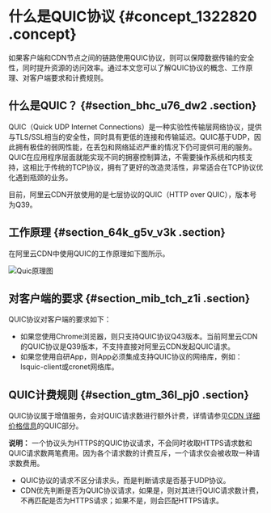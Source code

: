 # 什么是QUIC协议 {#concept_1322820 .concept}

如果客户端和CDN节点之间的链路使用QUIC协议，则可以保障数据传输的安全性，同时提升资源的访问效率。通过本文您可以了解QUIC协议的概念、工作原理、对客户端要求和计费规则。

## 什么是QUIC？ {#section_bhc_u76_dw2 .section}

QUIC（Quick UDP Internet Connections）是一种实验性传输层网络协议，提供与TLS/SSL相当的安全性，同时具有更低的连接和传输延迟。QUIC基于UDP，因此拥有极佳的弱网性能，在丢包和网络延迟严重的情况下仍可提供可用的服务。QUIC在应用程序层面就能实现不同的拥塞控制算法，不需要操作系统和内核支持，这相比于传统的TCP协议，拥有了更好的改造灵活性，非常适合在TCP协议优化遇到瓶颈的业务。

目前，阿里云CDN开放使用的是七层协议的QUIC（HTTP over QUIC），版本号为Q39。

## 工作原理 {#section_64k_g5v_v3k .section}

在阿里云CDN中使用QUIC的工作原理如下图所示。

![Quic原理图](http://static-aliyun-doc.oss-cn-hangzhou.aliyuncs.com/assets/img/1054402/156444939852635_zh-CN.png)

## 对客户端的要求 {#section_mib_tch_z1i .section}

QUIC协议对客户端的要求如下：

-   如果您使用Chrome浏览器，则只支持QUIC协议Q43版本。当前阿里云CDN的QUIC协议是Q39版本，不支持直接对阿里云CDN发起QUIC请求。
-   如果您使用自研App，则App必须集成支持QUIC协议的网络库，例如：lsquic-client或cronet网络库。

## QUIC计费规则 {#section_gtm_36l_pj0 .section}

QUIC协议属于增值服务，会对QUIC请求数进行额外计费，详情请参见[CDN 详细价格信息](https://www.aliyun.com/price/product?spm=5176.175459.915900.btn2.3749312f2FsBxF#/cdn/detail)的QUIC部分。

**说明：** 一个协议头为HTTPS的QUIC协议请求，不会同时收取HTTPS请求数和QUIC请求数两笔费用。因为各个请求数的计费互斥，一个请求仅会被收取一种请求数费用。

-   QUIC协议的请求不区分请求头，而是判断请求是否基于UDP协议。
-   CDN优先判断是否为QUIC协议请求，如果是，则对其进行QUIC请求数计费，不再匹配是否为HTTPS请求；如果不是，则会匹配HTTPS请求。

